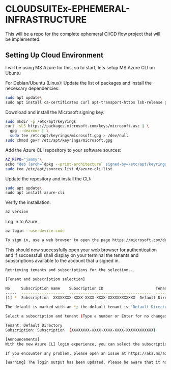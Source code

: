 # CLOUDSUITEx-EPHEMERAL-INFRASTRUCTURE
This will be a repo for the complete ephemeral CI/CD flow project that will be implemented.

## Setting Up Cloud Environment
I will be using MS Azure for this, so to start, lets setup MS Azure CLI on Ubuntu

For Debian/Ubuntu (Linux):
Update the list of packages and install the necessary dependencies:

``` Bash
sudo apt update\
sudo apt install ca-certificates curl apt-transport-https lsb-release gnupg
```


Download and install the Microsoft signing key:

``` Bash
sudo mkdir -p /etc/apt/keyrings
curl -sLS https://packages.microsoft.com/keys/microsoft.asc | \
  gpg --dearmor | \
  sudo tee /etc/apt/keyrings/microsoft.gpg > /dev/null
sudo chmod go+r /etc/apt/keyrings/microsoft.gpg
```

Add the Azure CLI repository to your software sources:

``` Bash
AZ_REPO="jammy"\
echo "deb [arch=`dpkg --print-architecture` signed-by=/etc/apt/keyrings/microsoft.gpg] https://packages.microsoft.com/repos/azure-cli/ $AZ_REPO main" | \
sudo tee /etc/apt/sources.list.d/azure-cli.list
```

Update the repository and install the CLI:

``` Bash
sudo apt update\
sudo apt install azure-cli
```

Verify the installation:

``` Bash
az version
```

Log in to Azure:

``` Bash
az login --use-device-code

To sign in, use a web browser to open the page https://microsoft.com/devicelogin and enter the code XXXXXXXXX to authenticate.
```

This should now successfully open your web browser for authentication and if successfull shall display on your terminal the tenants and subscriptions available to the account that u signed in.

``` Bash
Retrieving tenants and subscriptions for the selection...

[Tenant and subscription selection]

No     Subscription name    Subscription ID                       Tenant
-----  -------------------  ------------------------------------  -----------------
[1] *  Subscription  XXXXXXXX-XXXX-XXXX-XXXX-XXXXXXXXXXXX  Default Directory

The default is marked with an *; the default tenant is 'Default Directory' and subscription is 'Subscription' (XXXXXXXX-XXXX-XXXX-XXXX-XXXXXXXXXXXX).

Select a subscription and tenant (Type a number or Enter for no changes): 1

Tenant: Default Directory
Subscription: Subscription  (XXXXXXXX-XXXX-XXXX-XXXX-XXXXXXXXXXXX)

[Announcements]
With the new Azure CLI login experience, you can select the subscription you want to use more easily. Learn more about it and its configuration at https://go.microsoft.com/fwlink/?linkid=2271236

If you encounter any problem, please open an issue at https://aka.ms/azclibug

[Warning] The login output has been updated. Please be aware that it no longer displays the full list of available subscriptions by default.
